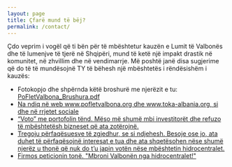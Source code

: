 ```yaml
---
layout: page
title: Çfarë mund të bëj?
permalink: /contact/
---
```


Çdo veprim i vogël që ti bën për të mbështetur kauzën e Lumit të Valbonës dhe të lumenjve të tjerë në Shqipëri, mund të ketë një impakt drastik në komunitet, në zhvillim dhe në vendimarrje. Më poshtë janë disa sugjerime që do të të mundësojnë TY të bëhesh një mbështetës i rëndësishëm i kauzës:
<ul>
  <li>Fotokopjo dhe shpërnda këtë broshurë me njerëzit e tu:  <a href="http:// PoFletValbona.github.io/assets/PoFletValbona_Brochure.pdf">PoFletValbona_Brushura.pdf</li>
  <li>Na ndiq në web www.pofletvalbona.org dhe www.toka-albania.org, si dhe në rrjetet sociale</li>
<li>“Voto” me portofolin tënd. Mëso më shumë mbi investitorët dhe refuzo të mbështetësh bizneset që ata zotërojnë.</li>
<li>Tregoju përfaqësuesve të zgjedhur, se si ndjehesh. Besoje ose jo, ata duhet të përfaqësojnë interesat e tua dhe ata shqetësohen nëse shumë njerëz u thonë që nuk do t’u japin votën nëse mbështetin hidrocentralet.</li>
  <li>Firmos peticionin tonë. <a href="http://toka-albania.org/petition-to-save-valbona-valley-np-from-hydropower/" targe="_blank">"Mbroni Valbonën nga hidrocentralet!"</a>
  

